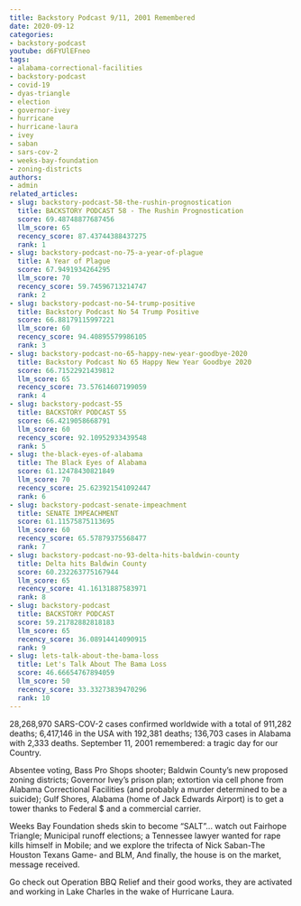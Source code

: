 ```yaml
---
title: Backstory Podcast 9/11, 2001 Remembered
date: 2020-09-12
categories:
- backstory-podcast
youtube: d6FYUlEFneo
tags:
- alabama-correctional-facilities
- backstory-podcast
- covid-19
- dyas-triangle
- election
- governor-ivey
- hurricane
- hurricane-laura
- ivey
- saban
- sars-cov-2
- weeks-bay-foundation
- zoning-districts
authors:
- admin
related_articles:
- slug: backstory-podcast-58-the-rushin-prognostication
  title: BACKSTORY PODCAST 58 - The Rushin Prognostication
  score: 69.48748877687456
  llm_score: 65
  recency_score: 87.43744388437275
  rank: 1
- slug: backstory-podcast-no-75-a-year-of-plague
  title: A Year of Plague
  score: 67.9491934264295
  llm_score: 70
  recency_score: 59.74596713214747
  rank: 2
- slug: backstory-podcast-no-54-trump-positive
  title: Backstory Podcast No 54 Trump Positive
  score: 66.88179115997221
  llm_score: 60
  recency_score: 94.40895579986105
  rank: 3
- slug: backstory-podcast-no-65-happy-new-year-goodbye-2020
  title: Backstory Podcast No 65 Happy New Year Goodbye 2020
  score: 66.71522921439812
  llm_score: 65
  recency_score: 73.57614607199059
  rank: 4
- slug: backstory-podcast-55
  title: BACKSTORY PODCAST 55
  score: 66.4219058668791
  llm_score: 60
  recency_score: 92.10952933439548
  rank: 5
- slug: the-black-eyes-of-alabama
  title: The Black Eyes of Alabama
  score: 61.12478430821849
  llm_score: 70
  recency_score: 25.623921541092447
  rank: 6
- slug: backstory-podcast-senate-impeachment
  title: SENATE IMPEACHMENT
  score: 61.11575875113695
  llm_score: 60
  recency_score: 65.57879375568477
  rank: 7
- slug: backstory-podcast-no-93-delta-hits-baldwin-county
  title: Delta hits Baldwin County
  score: 60.232263775167944
  llm_score: 65
  recency_score: 41.16131887583971
  rank: 8
- slug: backstory-podcast
  title: BACKSTORY PODCAST
  score: 59.21782882818183
  llm_score: 65
  recency_score: 36.08914414090915
  rank: 9
- slug: lets-talk-about-the-bama-loss
  title: Let's Talk About The Bama Loss
  score: 46.66654767894059
  llm_score: 50
  recency_score: 33.33273839470296
  rank: 10
---
```

28,268,970 SARS-COV-2 cases confirmed worldwide with a total of 911,282 deaths; 6,417,146 in the USA with 192,381 deaths; 136,703 cases in Alabama with 2,333 deaths. September 11, 2001 remembered: a tragic day for our Country.

Absentee voting, Bass Pro Shops shooter; Baldwin County’s new proposed zoning districts; Governor Ivey’s prison plan; extortion via cell phone from Alabama Correctional Facilities (and probably a murder determined to be a suicide); Gulf Shores, Alabama (home of Jack Edwards Airport) is to get a tower thanks to Federal $ and a commercial carrier.

Weeks Bay Foundation sheds skin to become “SALT”... watch out Fairhope Triangle; Municipal runoff elections; a Tennessee lawyer wanted for rape kills himself in Mobile; and we explore the trifecta of Nick Saban-The Houston Texans Game- and BLM, And finally, the house is on the market, message received.

Go check out Operation BBQ Relief and their good works, they are activated and working in Lake Charles in the wake of Hurricane Laura.